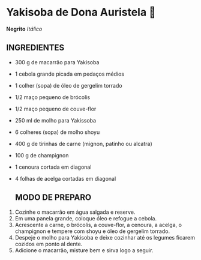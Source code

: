 # Yakisoba de Dona Auristela :spaghetti:

**Negrito** _Itálico_ 

## INGREDIENTES

- 300 g de macarrão para Yakisoba

- 1 cebola grande picada em pedaços médios

- 1 colher (sopa) de óleo de gergelim torrado

- 1/2 maço pequeno de brócolis

- 1/2 maço pequeno de couve-flor

- 250 ml de molho para Yakissoba

- 6 colheres (sopa) de molho shoyu

- 400 g de tirinhas de carne (mignon, patinho ou alcatra)

- 100 g de champignon

- 1 cenoura cortada em diagonal

- 4 folhas de acelga cortadas em diagonal

  

  ## MODO DE PREPARO

1. Cozinhe o macarrão em água salgada e reserve.
2. Em uma panela grande, coloque óleo e refogue a cebola.
3. Acrescente a carne, o brócolis, a couve-flor, a cenoura, a acelga, o champignon e tempere com shoyu e óleo de gergelim torrado.
4. Despeje o molho para Yakisoba e deixe cozinhar até os legumes ficarem cozidos em ponto al dente.
5. Adicione o macarrão, misture bem e sirva logo a seguir.